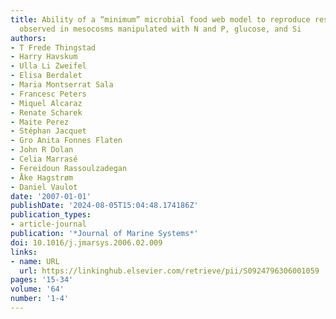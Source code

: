 ```yaml
---
title: Ability of a “minimum” microbial food web model to reproduce response patterns
  observed in mesocosms manipulated with N and P, glucose, and Si
authors:
- T Frede Thingstad
- Harry Havskum
- Ulla Li Zweifel
- Elisa Berdalet
- Maria Montserrat Sala
- Francesc Peters
- Miquel Alcaraz
- Renate Scharek
- Maite Perez
- Stéphan Jacquet
- Gro Anita Fonnes Flaten
- John R Dolan
- Celia Marrasé
- Fereidoun Rassoulzadegan
- Åke Hagstrøm
- Daniel Vaulot
date: '2007-01-01'
publishDate: '2024-08-05T15:04:48.174186Z'
publication_types:
- article-journal
publication: '*Journal of Marine Systems*'
doi: 10.1016/j.jmarsys.2006.02.009
links:
- name: URL
  url: https://linkinghub.elsevier.com/retrieve/pii/S0924796306001059
pages: '15-34'
volume: '64'
number: '1-4'
---
```

